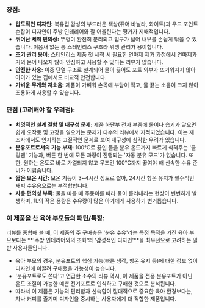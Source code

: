 ### **장점:**

- **압도적인 디자인:** 북유럽 감성의 부드러운 색상(퓨어 바닐라, 화이트)과 우드 포인트 손잡이 디자인이 주방 인테리어와 잘 어울린다는 평가가 지배적입니다.
- **뛰어난 세척 편의성:** 뚜껑이 완전히 분리되고 입구가 넓어 내부를 손쉽게 닦을 수 있습니다. 이음새 없는 통 스테인리스 구조라 위생 관리가 용이합니다.
- **초기 관리 용이:** 스테인리스 제품 첫 세척 시 필요한 연마제 제거 과정에서 연마제가 거의 묻어 나오지 않아 안심하고 사용할 수 있다는 리뷰가 많습니다.
- **안전한 사용:** 이중 단열 구조로 설계되어 물이 끓어도 포트 외부가 뜨거워지지 않아 아이가 있는 집에서도 비교적 안전합니다.
- **가벼운 무게와 저소음:** 제품이 가벼워 손목에 부담이 적고, 물 끓는 소음이 크지 않아 조용하게 사용할 수 있습니다.

### **단점 (고려해야 할 우려점):**

- **치명적인 설계 결함 및 내구성 문제:** 제품 하단부 전자 부품에 물이나 습기가 닿으면 쉽게 오작동 및 고장을 일으키는 문제가 다수의 리뷰에서 지적되었습니다. 이는 제조사에서도 인지하는 고질적인 문제로 보여 내구성에 심각한 우려가 있습니다.
- **분유포트로서의 기능 부재:** 100℃로 끓인 물을 분유 온도까지 빠르게 식혀주는 '쿨링팬' 기능과, 버튼 한 번에 모든 과정이 진행되는 '자동 분유 모드'가 없습니다. 또한, 원하는 온도로 바로 가열되지 않고 무조건 100℃까지 끓여야 해 신속한 수유 준비가 어렵습니다.
- **짧은 보온 시간:** 보온 기능이 3~4시간 정도로 짧아, 24시간 항온 유지가 필수적인 새벽 수유용으로는 부적합합니다.
- **사용 편의성 부족:** 물을 따를 때 주둥이를 따라 물이 흘러내리는 현상이 빈번하게 발생하며, 1L의 작은 용량은 수유량이 많은 아기에게 사용하기 번거롭습니다.

### **이 제품을 산 육아 부모들의 패턴/특징:**

리뷰를 종합해 볼 때, 이 제품의 주 구매층은 '분유 수유'라는 특정 목적을 가진 육아 부모보다는 **'주방 인테리어와의 조화'와 '감성적인 디자인'**을 최우선으로 고려하는 일반 사용자들입니다.

- 육아 부모의 경우, 분유포트의 핵심 기능(빠른 냉각, 항온 유지 등)에 대한 정보 없이 디자인에 이끌려 구매했을 가능성이 높습니다.
- '분유포트로도 쓴다'고 언급한 소수의 리뷰 역시, 이 제품을 전용 분유포트가 아닌 온도 조절이 가능한 예쁜 전기포트로 인식하고 구매한 것으로 분석됩니다.
- 따라서 이 제품은 기능의 편리함과 신속함이 절대적으로 중요한 육아 환경보다는, 차나 커피를 즐기며 디자인을 중시하는 사용자에게 더 적합한 제품입니다.
